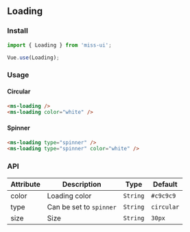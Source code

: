 ## Loading

### Install
``` javascript
import { Loading } from 'miss-ui';

Vue.use(Loading);
```

### Usage

#### Circular

```html
<ms-loading />
<ms-loading color="white" />
```

#### Spinner

```html
<ms-loading type="spinner" />
<ms-loading type="spinner" color="white" />
```

### API

| Attribute | Description | Type | Default |
|------|------|------|------|
| color | Loading color | `String` | `#c9c9c9` |  |
| type | Can be set to `spinner` | `String` | `circular` |
| size | Size | `String` | `30px` |

